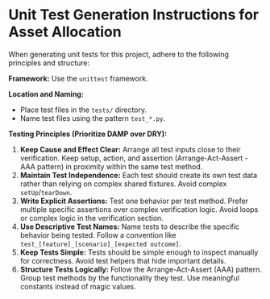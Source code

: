 # Unit Test Generation Instructions for Asset Allocation

When generating unit tests for this project, adhere to the following principles and structure:

**Framework:** Use the `unittest` framework.

**Location and Naming:**
- Place test files in the `tests/` directory.
- Name test files using the pattern `test_*.py`.

**Testing Principles (Prioritize DAMP over DRY):**
1.  **Keep Cause and Effect Clear:** Arrange all test inputs close to their verification. Keep setup, action, and assertion (Arrange-Act-Assert - AAA pattern) in proximity within the same test method.
2.  **Maintain Test Independence:** Each test should create its own test data rather than relying on complex shared fixtures. Avoid complex `setUp`/`tearDown`.
3.  **Write Explicit Assertions:** Test one behavior per test method. Prefer multiple specific assertions over complex verification logic. Avoid loops or complex logic in the verification section.
4.  **Use Descriptive Test Names:** Name tests to describe the specific behavior being tested. Follow a convention like `test_[feature]_[scenario]_[expected outcome]`.
5.  **Keep Tests Simple:** Tests should be simple enough to inspect manually for correctness. Avoid test helpers that hide important details.
6.  **Structure Tests Logically:** Follow the Arrange-Act-Assert (AAA) pattern. Group test methods by the functionality they test. Use meaningful constants instead of magic values.
